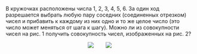В кружочках расположены числа 1, 2, 3, 4, 5, 6. За один ход разрешается выбрать любую пару соседних (соединенных отрезком) чисел и прибавить к каждому из них одно и то же целое число (это число может меняться от шага к шагу). Можно ли из совокупности чисел на рис. 1 получить совокупность чисел, изображенных на рис. 2? 
<p align="center"><img src="http:&&matol.kz&images&19&2013_8_71.jpg" height=""> &nbsp; &nbsp; &nbsp; &nbsp;<img src="http:&&matol.kz&images&13&2013_8_72.jpg" height="">  </p>
